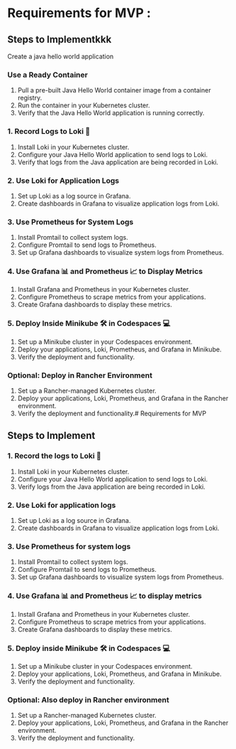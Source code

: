 
# Requirements for MVP : 

## Steps to Implementkkk

Create a java hello world application
### Use a Ready Container
1. Pull a pre-built Java Hello World container image from a container registry.
2. Run the container in your Kubernetes cluster.
3. Verify that the Java Hello World application is running correctly.

### 1. Record Logs to Loki 📜
1. Install Loki in your Kubernetes cluster.
2. Configure your Java Hello World application to send logs to Loki.
3. Verify that logs from the Java application are being recorded in Loki.

### 2. Use Loki for Application Logs
1. Set up Loki as a log source in Grafana.
2. Create dashboards in Grafana to visualize application logs from Loki.

### 3. Use Prometheus for System Logs
1. Install Promtail to collect system logs.
2. Configure Promtail to send logs to Prometheus.
3. Set up Grafana dashboards to visualize system logs from Prometheus.

### 4. Use Grafana 📊 and Prometheus 📈 to Display Metrics
1. Install Grafana and Prometheus in your Kubernetes cluster.
2. Configure Prometheus to scrape metrics from your applications.
3. Create Grafana dashboards to display these metrics.

### 5. Deploy Inside Minikube 🛠️ in Codespaces 💻
1. Set up a Minikube cluster in your Codespaces environment.
2. Deploy your applications, Loki, Prometheus, and Grafana in Minikube.
3. Verify the deployment and functionality.

### Optional: Deploy in Rancher Environment
1. Set up a Rancher-managed Kubernetes cluster.
2. Deploy your applications, Loki, Prometheus, and Grafana in the Rancher environment.
3. Verify the deployment and functionality.# Requirements for MVP

## Steps to Implement

### 1. Record the logs to Loki 📜
1. Install Loki in your Kubernetes cluster.
2. Configure your Java Hello World application to send logs to Loki.
3. Verify logs from the Java application are being recorded in Loki.

### 2. Use Loki for application logs
1. Set up Loki as a log source in Grafana.
2. Create dashboards in Grafana to visualize application logs from Loki.

### 3. Use Prometheus for system logs
1. Install Promtail to collect system logs.
2. Configure Promtail to send logs to Prometheus.
3. Set up Grafana dashboards to visualize system logs from Prometheus.

### 4. Use Grafana 📊 and Prometheus 📈 to display metrics
1. Install Grafana and Prometheus in your Kubernetes cluster.
2. Configure Prometheus to scrape metrics from your applications.
3. Create Grafana dashboards to display these metrics.

### 5. Deploy inside Minikube 🛠️ in Codespaces 💻
1. Set up a Minikube cluster in your Codespaces environment.
2. Deploy your applications, Loki, Prometheus, and Grafana in Minikube.
3. Verify the deployment and functionality.

### Optional: Also deploy in Rancher environment
1. Set up a Rancher-managed Kubernetes cluster.
2. Deploy your applications, Loki, Prometheus, and Grafana in the Rancher environment.
3. Verify the deployment and functionality.
